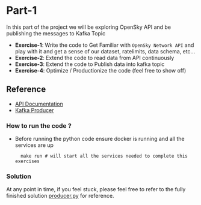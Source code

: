 # Part-1
In this part of the project we will be exploring OpenSky API and be publishing the messages to Kafka Topic

- **Exercise-1**: Write the code to Get Familiar with `OpenSky Network API` and play with it and get a sense of our dataset, ratelimits, data schema, etc...
- **Exercise-2**: Extend the code to read data from API continuously
- **Exercise-3**: Extend the code to Publish data into kafka topic
- **Exercise-4**: Optimize / Productionize the code (feel free to show off)


## Reference
- [API Documentation](https://openskynetwork.github.io/opensky-api/index.html)
- [Kafka Producer](https://kafka-python.readthedocs.io/en/master/apidoc/KafkaProducer.html)

### How to run the code ?

- Before running the python code ensure docker is running and all the services are up
    ```shell
      make run # will start all the services needed to complete this exercises 
    ```

### Solution 
At any point in time, if you feel stuck, please feel free to refer to the fully finished
solution [producer.py](solution/producer.py) for reference.